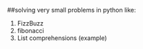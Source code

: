 ##solving very small problems in python like:
1. FizzBuzz
2. fibonacci
3. List comprehensions (example)